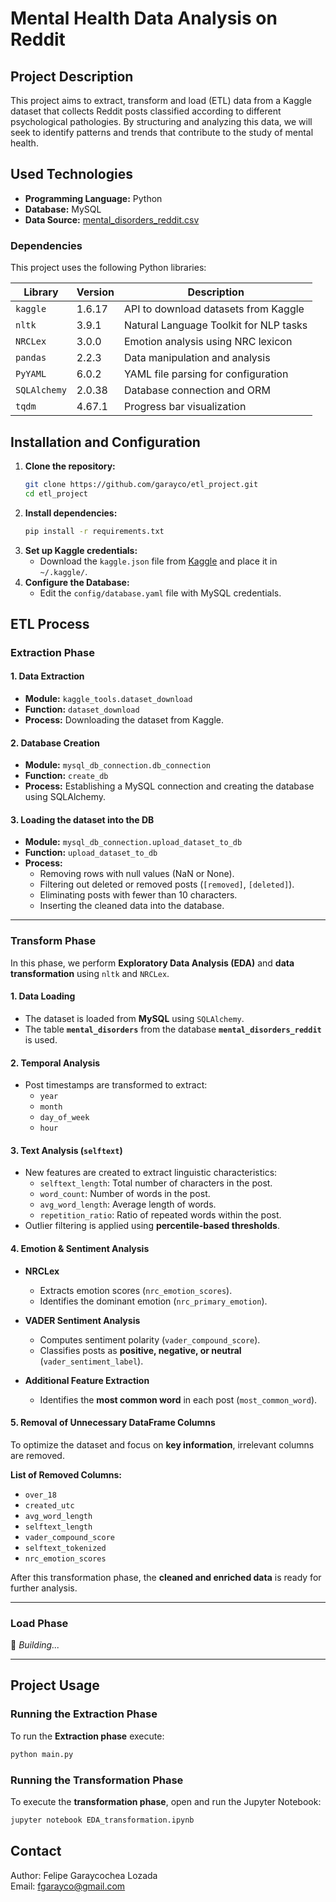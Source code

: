 # Mental Health Data Analysis on Reddit

## Project Description
This project aims to extract, transform and load (ETL) data from a Kaggle dataset that collects Reddit posts classified according to different psychological pathologies. By structuring and analyzing this data, we will seek to identify patterns and trends that contribute to the study of mental health.

## Used Technologies
- **Programming Language:** Python  
- **Database:** MySQL  
- **Data Source:** [mental_disorders_reddit.csv](https://www.kaggle.com/datasets/kamaruladha/mental-disorders-identification-reddit-nlp?select=mental_disorders_reddit.csv)

### Dependencies
This project uses the following Python libraries:

| Library      | Version  | Description                               |
|-------------|---------|-------------------------------------------|
| `kaggle`    | 1.6.17  | API to download datasets from Kaggle     |
| `nltk`      | 3.9.1   | Natural Language Toolkit for NLP tasks   |
| `NRCLex`    | 3.0.0   | Emotion analysis using NRC lexicon       |
| `pandas`    | 2.2.3   | Data manipulation and analysis           |
| `PyYAML`    | 6.0.2   | YAML file parsing for configuration      |
| `SQLAlchemy`| 2.0.38  | Database connection and ORM              |
| `tqdm`      | 4.67.1  | Progress bar visualization               |

## Installation and Configuration
1. **Clone the repository:**
   ```bash
   git clone https://github.com/garayco/etl_project.git
   cd etl_project
   ```
2. **Install dependencies:**
   ```bash
   pip install -r requirements.txt
   ```
3. **Set up Kaggle credentials:**
   - Download the `kaggle.json` file from [Kaggle](https://www.kaggle.com/) and place it in `~/.kaggle/`.
4. **Configure the Database:**
   - Edit the `config/database.yaml` file with MySQL credentials.

## ETL Process

### Extraction Phase 

#### 1. Data Extraction
- **Module:** `kaggle_tools.dataset_download`
- **Function:** `dataset_download`
- **Process:** Downloading the dataset from Kaggle.

#### 2. Database Creation
- **Module:** `mysql_db_connection.db_connection`
- **Function:** `create_db`
- **Process:** Establishing a MySQL connection and creating the database using SQLAlchemy.

#### 3. Loading the dataset into the DB
- **Module:** `mysql_db_connection.upload_dataset_to_db`
- **Function:** `upload_dataset_to_db`
- **Process:**
  - Removing rows with null values (NaN or None).
  - Filtering out deleted or removed posts (`[removed]`, `[deleted]`).
  - Eliminating posts with fewer than 10 characters.
  - Inserting the cleaned data into the database.

---

### Transform Phase

In this phase, we perform **Exploratory Data Analysis (EDA)** and **data transformation** using `nltk` and `NRCLex`.

#### 1. Data Loading
- The dataset is loaded from **MySQL** using `SQLAlchemy`.
- The table **`mental_disorders`** from the database **`mental_disorders_reddit`** is used.

#### 2. Temporal Analysis
- Post timestamps are transformed to extract:
  - `year`
  - `month`
  - `day_of_week`
  - `hour`

#### 3. Text Analysis (`selftext`)
- New features are created to extract linguistic characteristics:
  - `selftext_length`: Total number of characters in the post.  
  - `word_count`: Number of words in the post.  
  - `avg_word_length`: Average length of words.  
  - `repetition_ratio`: Ratio of repeated words within the post.  
- Outlier filtering is applied using **percentile-based thresholds**.

#### 4. Emotion & Sentiment Analysis
- **NRCLex**  
  - Extracts emotion scores (`nrc_emotion_scores`).  
  - Identifies the dominant emotion (`nrc_primary_emotion`).  

- **VADER Sentiment Analysis**  
  - Computes sentiment polarity (`vader_compound_score`).  
  - Classifies posts as **positive, negative, or neutral** (`vader_sentiment_label`).  

- **Additional Feature Extraction**  
  - Identifies the **most common word** in each post (`most_common_word`).  

#### 5. Removal of Unnecessary DataFrame Columns
To optimize the dataset and focus on **key information**, irrelevant columns are removed.

**List of Removed Columns:**
- `over_18`
- `created_utc`
- `avg_word_length`
- `selftext_length`
- `vader_compound_score`
- `selftext_tokenized`
- `nrc_emotion_scores`

After this transformation phase, the **cleaned and enriched data** is ready for further analysis.

---

### Load Phase
🚧 *Building...*

---

## Project Usage

### Running the Extraction Phase
To run the **Extraction phase** execute:

```bash
python main.py
```

### Running the Transformation Phase

To execute the **transformation phase**, open and run the Jupyter Notebook:

```bash
jupyter notebook EDA_transformation.ipynb
```

## Contact
Author: Felipe Garaycochea Lozada  
Email: fgarayco@gmail.com
